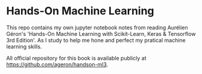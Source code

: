 # Hands-On Machine Learning
This repo contains my own jupyter notebook notes from reading Aurélien Géron's 'Hands-On Machine Learning with Scikit-Learn, Keras & Tensorflow 3rd Edition'. As I study to help me hone and perfect my pratical machine learning skills. 

All official repository for this book is available publicly at https://github.com/ageron/handson-ml3.
